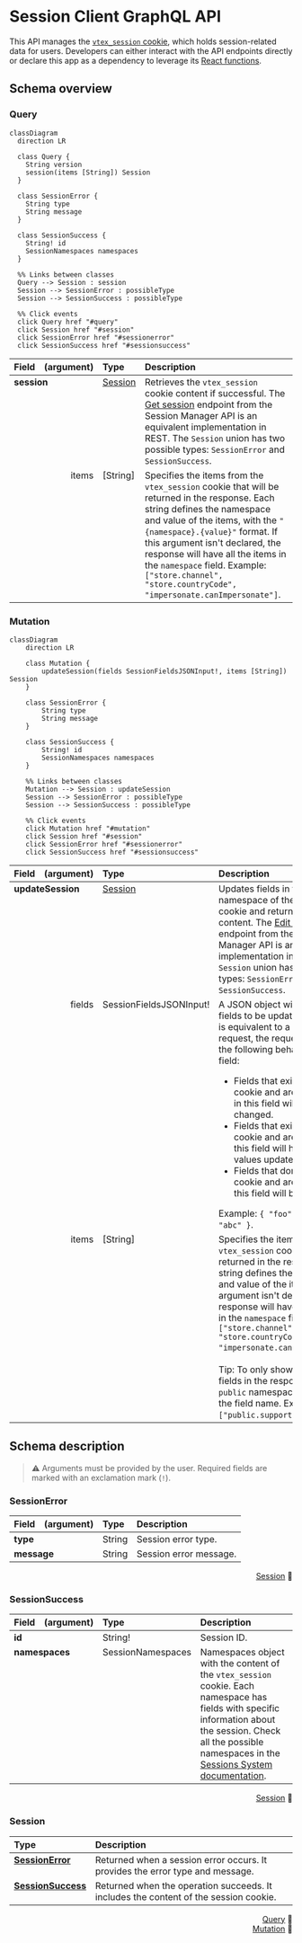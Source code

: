 ﻿# Session Client GraphQL API

This API manages the [`vtex_session` cookie](https://developers.vtex.com/docs/guides/sessions-system-overview#vtexsession-cookie), which holds session-related data for users. Developers can either interact with the API endpoints directly or declare this app as a dependency to leverage its [React functions](https://developers.vtex.com/docs/apps/vtex.session-client#react-hooks).

## Schema overview

### Query

```mermaid
classDiagram
  direction LR

  class Query {
    String version
    session(items [String]) Session
  }

  class SessionError {
    String type
    String message
  }

  class SessionSuccess {
    String! id
    SessionNamespaces namespaces
  }

  %% Links between classes
  Query --> Session : session
  Session --> SessionError : possibleType
  Session --> SessionSuccess : possibleType

  %% Click events
  click Query href "#query"
  click Session href "#session"
  click SessionError href "#sessionerror"
  click SessionSuccess href "#sessionsuccess"
```

<table>
  <thead>
    <tr>
      <th align="left">Field</th>
      <th align="right">(argument)</th>
      <th align="left">Type</th>
      <th align="left">Description</th>
    </tr>
  </thead>
  <tbody>
    <tr>
      <td colspan="2" valign="top"><strong id="query.session">session</strong></td>
      <td valign="top"><a href="#session">Session</a></td>
      <td>Retrieves the <code>vtex_session</code> cookie content if successful. The <a href="https://developers.vtex.com/docs/api-reference/session-manager-api#get-/api/sessions" target="_blank">Get session</a> endpoint from the Session Manager API is an equivalent implementation in REST. The <code>Session</code> union has two possible types: <code>SessionError</code> and <code>SessionSuccess</code>.</td>
    </tr>
    <tr>
      <td colspan="2" align="right" valign="top">items</td>
      <td valign="top">[String]</td>
      <td>Specifies the items from the <code>vtex_session</code> cookie that will be returned in the response. Each string defines the namespace and value of the items, with the <code>"{namespace}.{value}"</code> format. If this argument isn't declared, the response will have all the items in the <code>namespace</code> field. Example: <code>["store.channel", "store.countryCode", "impersonate.canImpersonate"]</code>.</td>
    </tr>
  </tbody>
</table>

### Mutation

```mermaid
classDiagram
    direction LR

    class Mutation {
        updateSession(fields SessionFieldsJSONInput!, items [String]) Session
    }

    class SessionError {
        String type
        String message
    }

    class SessionSuccess {
        String! id
        SessionNamespaces namespaces
    }

    %% Links between classes
    Mutation --> Session : updateSession
    Session --> SessionError : possibleType
    Session --> SessionSuccess : possibleType

    %% Click events
    click Mutation href "#mutation"
    click Session href "#session"
    click SessionError href "#sessionerror"
    click SessionSuccess href "#sessionsuccess"
```

<table>
  <thead>
    <tr>
      <th align="left">Field</th>
      <th align="right">(argument)</th>
      <th align="left">Type</th>
      <th align="left">Description</th>
    </tr>
  </thead>
  <tbody>
    <tr>
      <td colspan="2" valign="top"><strong id="mutation.updatesession">updateSession</strong></td>
      <td valign="top"><a href="#session">Session</a></td>
      <td>Updates fields in the <code>public</code> namespace of the <code>vtex_session</code> cookie and returns the updated content. The <a href="https://developers.vtex.com/docs/api-reference/session-manager-api#patch-/api/sessions" target="_blank">Edit session</a> endpoint from the Session Manager API is an equivalent implementation in REST. The <code>Session</code> union has two possible types: <code>SessionError</code> and <code>SessionSuccess</code>.</td>
    </tr>
    <tr>
      <td colspan="2" align="right" valign="top">fields</td>
      <td valign="top">SessionFieldsJSONInput!</td>
      <td>A JSON object with the public fields to be updated. Since this is equivalent to a PATCH request, the request will have the following behavior with this field: <ul><li>Fields that exist in the cookie and aren't declared in this field will not be changed.</li><li>Fields that exist in the cookie and are declared in this field will have their values updated.</li><li>Fields that don't exist in the cookie and are declared in this field will be created.</li></ul>Example: <code>{ "foo": 123, "baz": "abc" }</code>.</td>
    </tr>
    <tr>
      <td colspan="2" align="right" valign="top">items</td>
      <td valign="top">[String]</td>
      <td>Specifies the items from the <code>vtex_session</code> cookie that will be returned in the response. Each string defines the namespace and value of the items. If this argument isn't declared, the response will have all the items in the <code>namespace</code> field. Example: <code>["store.channel", "store.countryCode", "impersonate.canImpersonate"]</code>.<br><br>Tip: To only show the updated fields in the response, use the <code>public</code> namespace along with the field name. Example: <code>["public.supportedLocales"]</code>.</td>
  </tr>
  </tbody>
</table>

## Schema description

>⚠️ Arguments must be provided by the user. Required fields are marked with an exclamation mark (`!`).

### SessionError

<table>
  <thead>
    <tr>
      <th align="left">Field</th>
      <th align="right">(argument)</th>
      <th align="left">Type</th>
      <th align="left">Description</th>
    </tr>
  </thead>
  <tbody>
    <tr>
      <td colspan="2" valign="top">
        <strong id="sessionerror.type">type</strong>
      </td>
      <td valign="top">String</td>
      <td>Session error type.</td>
    </tr>
    <tr>
      <td colspan="2" valign="top">
        <strong id="sessionerror.message">message</strong>
      </td>
      <td valign="top">String</td>
      <td>Session error message.</td>
    </tr>
  </tbody>
</table>

<div style="text-align: right"><a href="#session">Session</a> 🔽</div>

### SessionSuccess

<table>
  <thead>
    <tr>
      <th align="left">Field</th>
      <th align="right">(argument)</th>
      <th align="left">Type</th>
      <th align="left">Description</th>
    </tr>
  </thead>
  <tbody>
    <tr>
      <td colspan="2" valign="top">
        <strong id="sessionsuccess.id">id</strong>
      </td>
      <td valign="top">String!</td>
      <td>Session ID.</td>
    </tr>
    <tr>
      <td colspan="2" valign="top">
        <strong id="sessionsuccess.namespaces">namespaces</strong>
      </td>
      <td valign="top">SessionNamespaces</td>
      <td>Namespaces object with the content of the <code>vtex_session</code> cookie. Each namespace has fields with specific information about the session. Check all the possible namespaces in the <a href="https://developers.vtex.com/docs/guides/sessions-system-overview#vtexsession-cookie" target="_blank">Sessions System documentation</a>.</td>
    </tr>
  </tbody>
</table>

<div style="text-align: right"><a href="#session">Session</a> 🔽</div>

### Session

<table>
  <thead>
    <tr>
      <th align="left">Type</th>
      <th align="left">Description</th>
    </tr>
  </thead>
  <tbody>
    <tr>
      <td valign="top">
        <strong><a href="#sessionerror">SessionError</a></strong>
      </td>
      <td>Returned when a session error occurs. It provides the error type and message.</td>
    </tr>
    <tr>
      <td valign="top">
        <strong><a href="#sessionsuccess">SessionSuccess</a></strong>
      </td>
      <td>Returned when the operation succeeds. It includes the content of the session cookie.</td>
    </tr>
  </tbody>
</table>

<div style="text-align: right"><a href="#query">Query</a> 🔼</div>
<div style="text-align: right"><a href="#mutation">Mutation</a> 🔼</div>
